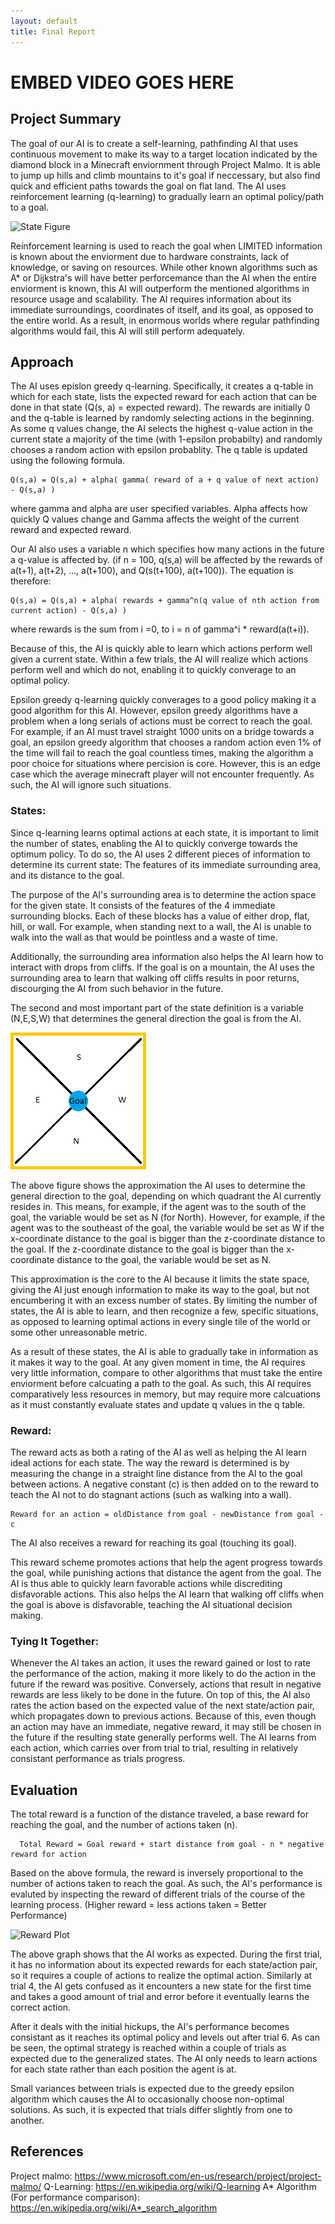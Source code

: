 ```yaml
---
layout: default
title: Final Report
---
```



# EMBED VIDEO GOES HERE


## Project Summary
  The goal of our AI is to create a self-learning, pathfinding AI that uses continuous movement to make its way to a target location indicated by the diamond block in a Minecraft enviornment through Project Malmo. It is able to jump up hills and climb mountains to it's goal if neccessary, but also find quick and efficient paths towards the goal on flat land. The AI uses reinforcement learning (q-learning) to gradually learn an optimal policy/path to a goal.
  
  ![State Figure](https://raw.githubusercontent.com/ctypewriter/Poro-Pathfinder/master/docs/Goalpic.PNG)
  
  Reinforcement learning is used to reach the goal when LIMITED information is known about the enviorment due to hardware constraints, lack of knowledge, or saving on resources. While other known algorithms such as A* or Dijkstra's will have better perforcemance than the AI when the entire enviorment is known, this AI will outperform the mentioned algorithms in resource usage and scalability. The AI requires information about its immediate surroundings, coordinates of itself, and its goal, as opposed to the entire world. As a result, in enormous worlds where regular pathfinding algorithms would fail, this AI will still perform adequately.


## Approach
  The AI uses epislon greedy q-learning. Specifically, it creates a q-table in which for each state, lists the expected reward for each action that can be done in that state (Q(s, a) = expected reward). The rewards are initially 0 and the q-table is learned by randomly selecting actions in the beginning. As some q values change, the AI selects the highest q-value action in the current state a majority of the time (with 1-epsilon probabilty) and randomly chooses a random action with epsilon probablity. The q table is updated using the following formula.
  
    Q(s,a) = Q(s,a) + alpha( gamma( reward of a + q value of next action) - Q(s,a) )
  
  where gamma and alpha are user specified variables. Alpha affects how quickly Q values change and Gamma affects the weight of the current reward and expected reward.
  
  Our AI also uses a variable n which specifies how many actions in the future a q-value is affected by. (if n = 100, q(s,a) will be affected by the rewards of a(t+1), a(t+2), ..., a(t+100), and Q(s(t+100), a(t+100)). The equation is therefore:
  
    Q(s,a) = Q(s,a) + alpha( rewards + gamma^n(q value of nth action from current action) - Q(s,a) )
  
  where rewards is the sum from i =0, to i = n of gamma^i * reward(a(t+i)).
  
  Because of this, the AI is quickly able to learn which actions perform well given a current state. Within a few trials, the AI will realize which actions perform well and which do not, enabling it to quickly converage to an optimal policy.
  
  Epsilon greedy q-learning quickly converages to a good policy making it a good algorithm for this AI. However, epsilon greedy algorithms have a problem when a long serials of actions must be correct to reach the goal. For example, if an AI must travel straight 1000 units on a bridge towards a goal, an epsilon greedy algorithm that chooses a random action even 1% of the time will fail to reach the goal countless times, making the algorithm a poor choice for situations where percision is core. However, this is an edge case which the average minecraft player will not encounter frequently. As such, the AI will ignore such situations.
  
  ### States:

  Since q-learning learns optimal actions at each state, it is important to limit the number of states, enabling the AI to quickly converge towards the optimum policy. To do so, the AI uses 2 different pieces of information to determine its current state: The features of its immediate surrounding area, and its distance to the goal.

  The purpose of the AI's surrounding area is to determine the action space for the given state. It consists of the features of the 4 immediate surrounding blocks. Each of these blocks has a value of either drop, flat, hill, or wall. For example, when standing next to a wall, the AI is unable to walk into the wall as that would be pointless and a waste of time.
  
  Additionally, the surrounding area information also helps the AI learn how to interact with drops from cliffs. If the goal is on a mountain, the AI uses the surrounding area to learn that walking off cliffs results in poor returns, discourging the AI from such behavior in the future.
  
  The second and most important part of the state definition is a variable (N,E,S,W) that determines the general direction the goal is from the AI.
  
![State Figure](https://raw.githubusercontent.com/ctypewriter/Malmo-AI/master/docs/StateDemo.PNG)

  The above figure shows the approximation the AI uses to determine the general direction to the goal, depending on which quadrant the AI currently resides in. This means, for example, if the agent was to the south of the goal, the variable would be set as N (for North).  However, for example, if the agent was to the southeast of the goal, the variable would be set as W if the x-coordinate distance to the goal is bigger than the z-coordinate distance to the goal.  If the z-coordinate distance to the goal is bigger than the x-coordinate distance to the goal, the variable would be set as N.  

  This approximation is the core to the AI because it limits the state space, giving the AI just enough information to make its way to the goal, but not encumbering it with an excess number of states. By limiting the number of states, the AI is able to learn, and then recognize a few, specific situations, as opposed to learning optimal actions in every single tile of the world or some other unreasonable metric.

  As a result of these states, the AI is able to gradually take in information as it makes it way to the goal. At any given moment in time, the AI requires very little information, compare to other algorithms that must take the entire enviorment before calcuating a path to the goal. As such, this AI requires comparatively less resources in memory, but may require more calcuations as it must constantly evaluate states and update q values in the q table.
  
  ### Reward:

  The reward acts as both a rating of the AI as well as helping the AI learn ideal actions for each state. The way the reward is determined is by measuring the change in a straight line distance from the AI to the goal between actions. A negative constant (c) is then added on to the reward to teach the AI not to do stagnant actions (such as walking into a wall).

    Reward for an action = oldDistance from goal - newDistance from goal - c

  The AI also receives a reward for reaching its goal (touching its goal).

This reward scheme promotes actions that help the agent progress towards the goal, while punishing actions that distance the agent from the goal. The AI is thus able to quickly learn favorable actions while discrediting disfavorable actions. This also helps the AI learn that walking off cliffs when the goal is above is disfavorable, teaching the AI situational decision making.

### Tying It Together:

  Whenever the AI takes an action, it uses the reward gained or lost to rate the performance of the action, making it more likely to do the action in the future if the reward was positive. Conversely, actions that result in negative rewards are less likely to be done in the future. On top of this, the AI also rates the action based on the expected value of the next state/action pair, which propagates down to previous actions. Because of this, even though an action may have an immediate, negative reward, it may still be chosen in the future if the resulting state generally performs well. The AI learns from each action, which carries over from trial to trial, resulting in relatively consistant performance as trials progress.
  
  ## Evaluation

  The total reward is a function of the distance traveled, a base reward for reaching the goal, and the number of actions taken (n). 
  
      Total Reward = Goal reward + start distance from goal - n * negative reward for action

  Based on the above formula, the reward is inversely proportional to the number of actions taken to reach the goal. As such, the AI's performance is evaluted by inspecting the reward of different trials of the course of the learning process. (Higher reward = less actions taken = Better Performance)

![Reward Plot](https://raw.githubusercontent.com/ctypewriter/Poro-Pathfinder/master/docs/RewardvsTrialHills.PNG)

  The above graph shows that the AI works as expected. During the first trial, it has no information about its expected rewards for each state/action pair, so it requires a couple of actions to realize the optimal action. Similarly at trial 4, the AI gets confused as it encounters a new state for the first time and takes a good amount of trial and error before it eventually learns the correct action. 
  
  After it deals with the initial hickups, the AI's performance becomes consistant as it reaches its optimal policy and levels out after trial 6. As can be seen, the optimal strategy is reached within a couple of trials as expected due to the generalized states. The AI only needs to learn actions for each state rather than each position the agent is at. 
  
  Small variances between trials is expected due to the greedy epsilon algorithm which causes the AI to occasionally choose non-optimal solutions. As such, it is expected that trials differ slightly from one to another.
  
  ## References
  
  Project malmo: https://www.microsoft.com/en-us/research/project/project-malmo/
  Q-Learning: https://en.wikipedia.org/wiki/Q-learning
  A* Algorithm (For performance comparison): https://en.wikipedia.org/wiki/A*_search_algorithm
